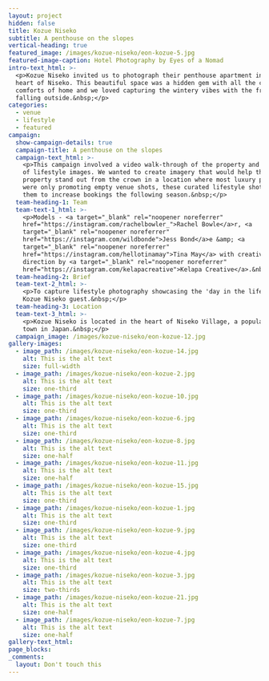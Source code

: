```yaml
---
layout: project
hidden: false
title: Kozue Niseko
subtitle: A penthouse on the slopes
vertical-heading: true
featured_image: /images/kozue-niseko/eon-kozue-5.jpg
featured-image-caption: Hotel Photography by Eyes of a Nomad
intro-text_html: >-
  <p>Kozue Niseko invited us to photograph their penthouse apartment in the
  heart of Niseko. This beautiful space was a hidden gem with all the creature
  comforts of home and we loved capturing the wintery vibes with the fresh snow
  falling outside.&nbsp;</p>
categories:
  - venue
  - lifestyle
  - featured
campaign:
  show-campaign-details: true
  campaign-title: A penthouse on the slopes
  campaign-text_html: >-
    <p>This campaign involved a video walk-through of the property and a series
    of lifestyle images. We wanted to create imagery that would help the
    property stand out from the crown in a location where most luxury properties
    were only promoting empty venue shots, these curated lifestyle shots helped
    them to increase bookings the following season.&nbsp;</p>
  team-heading-1: Team
  team-text-1_html: >-
    <p>Models - <a target="_blank" rel="noopener noreferrer"
    href="https://instagram.com/rachelbowler_">Rachel Bowle</a>r, <a
    target="_blank" rel="noopener noreferrer"
    href="https://instagram.com/wildbonde">Jess Bond</a>e &amp; <a
    target="_blank" rel="noopener noreferrer"
    href="https://instagram.com/hellotinamay">Tina May</a> with creative
    direction by <a target="_blank" rel="noopener noreferrer"
    href="https://instagram.com/kelapacreative">Kelapa Creative</a>.&nbsp;</p>
  team-heading-2: Brief
  team-text-2_html: >-
    <p>To capture lifestyle photography showcasing the 'day in the life' of a
    Kozue Niseko guest.&nbsp;</p>
  team-heading-3: Location
  team-text-3_html: >-
    <p>Kozue Niseko is located in the heart of Niseko Village, a popular ski
    town in Japan.&nbsp;</p>
  campaign_image: /images/kozue-niseko/eon-kozue-12.jpg
gallery-images:
  - image_path: /images/kozue-niseko/eon-kozue-14.jpg
    alt: This is the alt text
    size: full-width
  - image_path: /images/kozue-niseko/eon-kozue-2.jpg
    alt: This is the alt text
    size: one-third
  - image_path: /images/kozue-niseko/eon-kozue-10.jpg
    alt: This is the alt text
    size: one-third
  - image_path: /images/kozue-niseko/eon-kozue-6.jpg
    alt: This is the alt text
    size: one-third
  - image_path: /images/kozue-niseko/eon-kozue-8.jpg
    alt: This is the alt text
    size: one-half
  - image_path: /images/kozue-niseko/eon-kozue-11.jpg
    alt: This is the alt text
    size: one-half
  - image_path: /images/kozue-niseko/eon-kozue-15.jpg
    alt: This is the alt text
    size: one-third
  - image_path: /images/kozue-niseko/eon-kozue-1.jpg
    alt: This is the alt text
    size: one-third
  - image_path: /images/kozue-niseko/eon-kozue-9.jpg
    alt: This is the alt text
    size: one-third
  - image_path: /images/kozue-niseko/eon-kozue-4.jpg
    alt: This is the alt text
    size: one-third
  - image_path: /images/kozue-niseko/eon-kozue-3.jpg
    alt: This is the alt text
    size: two-thirds
  - image_path: /images/kozue-niseko/eon-kozue-21.jpg
    alt: This is the alt text
    size: one-half
  - image_path: /images/kozue-niseko/eon-kozue-7.jpg
    alt: This is the alt text
    size: one-half
gallery-text_html:
page_blocks:
_comments:
  layout: Don't touch this
---
```


